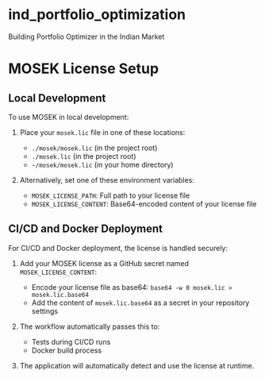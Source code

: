 # ind_portfolio_optimization

Building Portfolio Optimizer in the Indian Market

# MOSEK License Setup

## Local Development

To use MOSEK in local development:

1. Place your `mosek.lic` file in one of these locations:

   - `./mosek/mosek.lic` (in the project root)
   - `./mosek.lic` (in the project root)
   - `~/mosek/mosek.lic` (in your home directory)

2. Alternatively, set one of these environment variables:
   - `MOSEK_LICENSE_PATH`: Full path to your license file
   - `MOSEK_LICENSE_CONTENT`: Base64-encoded content of your license file

## CI/CD and Docker Deployment

For CI/CD and Docker deployment, the license is handled securely:

1. Add your MOSEK license as a GitHub secret named `MOSEK_LICENSE_CONTENT`:

   - Encode your license file as base64: `base64 -w 0 mosek.lic > mosek.lic.base64`
   - Add the content of `mosek.lic.base64` as a secret in your repository settings

2. The workflow automatically passes this to:

   - Tests during CI/CD runs
   - Docker build process

3. The application will automatically detect and use the license at runtime.
